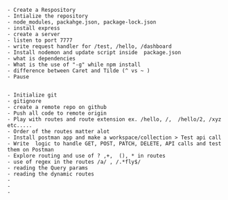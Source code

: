     - Create a Respository
    - Intialize the repository
    - node_modules, packahge.json, package-lock.json
    - install express
    - create a server
    - listen to port 7777
    - write request handler for /test, /hello, /dashboard
    - Install nodemon and update script inside  package.json
    - what is dependencies
    - What is the use of "-g" while npm install
    - difference between Caret and Tilde (^ vs ~ )
    - Pause


    - Initialize git
    - gitignore
    - create a remote repo on github
    - Push all code to remote origin
    - Play with routes and route extension ex. /hello, /,  /hello/2, /xyz etc.....
    - Order of the routes matter alot
    - Install postman app and make a workspace/collection > Test api call
    - Write  logic to handle GET, POST, PATCH, DELETE, API calls and test them on Postman
    - Explore routing and use of ? ,+,  (), * in routes
    - use of regex in the routes /a/ , /.*fly$/
    - reading the Query params
    - reading the dynamic routes
    -
    -
    -
